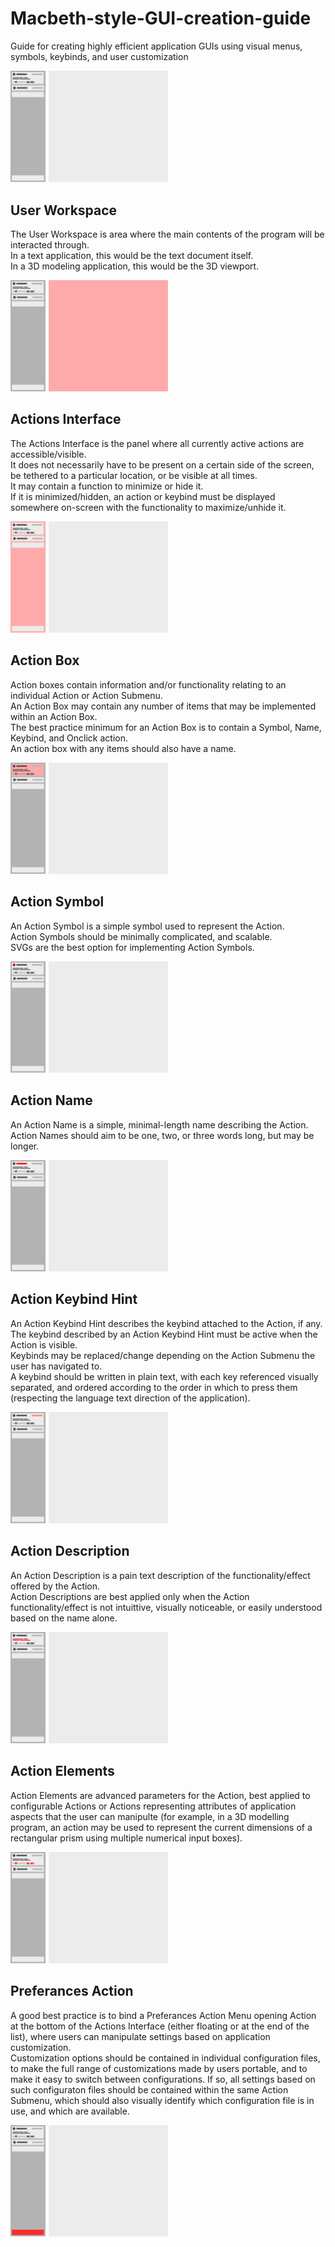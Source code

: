 # Macbeth-style-GUI-creation-guide
Guide for creating highly efficient application GUIs using visual menus, symbols, keybinds, and user customization

<img src="Images/Macbeth%20UI%20Guide.svg" style="width:50%;" />

## User Workspace
The User Workspace is area where the main contents of the program will be interacted through.<br>
In a text application, this would be the text document itself.<br>
In a 3D modeling application, this would be the 3D viewport.<br>

<img src="Images/Application%20Workspace.svg" style="width:50%;" />

## Actions Interface
The Actions Interface is the panel where all currently active actions are accessible/visible.<br>
It does not necessarily have to be present on a certain side of the screen, be tethered to a particular location, or be visible at all times.<br>
It may contain a function to minimize or hide it.<br>
If it is minimized/hidden, an action or keybind must be displayed somewhere on-screen with the functionality to maximize/unhide it.<br>

<img src="Images/Actions%20Interface.svg" style="width:50%;" />

## Action Box
Action boxes contain information and/or functionality relating to an individual Action or Action Submenu.<br>
An Action Box may contain any number of items that may be implemented within an Action Box.<br>
The best practice minimum for an Action Box is to contain a Symbol, Name, Keybind, and Onclick action.<br>
An action box with any items should also have a name.<br>

<img src="Images/Action%20Box.svg" style="width:50%;" />

## Action Symbol
An Action Symbol is a simple symbol used to represent the Action.<br>
Action Symbols should be minimally complicated, and scalable.<br>
SVGs are the best option for implementing Action Symbols.<br>

<img src="Images/Action%20Symbol.svg" style="width:50%;" />

## Action Name
An Action Name is a simple, minimal-length name describing the Action.<br>
Action Names should aim to be one, two, or three words long, but may be longer.<br>

<img src="Images/Action%20Name.svg" style="width:50%;" />

## Action Keybind Hint
An Action Keybind Hint describes the keybind attached to the Action, if any.<br>
The keybind described by an Action Keybind Hint must be active when the Action is visible.<br>
Keybinds may be replaced/change depending on the Action Submenu the user has navigated to.<br>
A keybind should be written in plain text, with each key referenced visually separated, and ordered according to the order in which to press them (respecting the language text direction of the application).<br>

<img src="Images/Action%20Keybind%20Hint.svg" style="width:50%;" />

## Action Description
An Action Description is a pain text description of the functionality/effect offered by the Action.<br>
Action Descriptions are best applied only when the Action functionality/effect is not intuittive, visually noticeable, or easily understood based on the name alone.<br>

<img src="Images/Action%20Description.svg" style="width:50%;" />

## Action Elements
Action Elements are advanced parameters for the Action, best applied to configurable Actions or Actions representing attributes of application aspects that the user can manipulte (for example, in a 3D modelling program, an action may be used to represent the current dimensions of a rectangular prism using multiple numerical input boxes).

<img src="Images/Action%20Elements.svg" style="width:50%;" />

## Preferances Action
A good best practice is to bind a Preferances Action Menu opening Action at the bottom of the Actions Interface (either floating or at the end of the list), where users can manipulate settings based on application customization.<br>
Customization options should be contained in individual configuration files, to make the full range of customizations made by users portable, and to make it easy to switch between configurations. If so, all settings based on such configuraton files should be contained within the same Action Submenu, which should also visually identify which configuration file is in use, and which are available.<br>

<img src="Images/Preferances%20Action.svg" style="width:50%;" />

